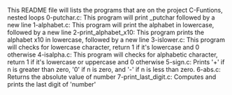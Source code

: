This README file will lists the programs that are on the project C-Funtions, nested loops
0-putchar.c: This program will print _putchar followed by a new line
1-alphabet.c: This program will print the alphabet in lowercase, followed by a new line
2-print_alphabet_x10: This program prints the alphabet x10 in lowercase, followed by a new line
3-islower.c: This program will checks for lowercase character, return 1 if it's lowercase and 0 otherwise
4-isalpha.c: This program will checks for alphabetic character, return 1 if it's lowercase or uppercase  and 0 otherwise
5-sign.c: Prints '+' if n is greater than zero, '0' if n is zero, and '-' if n is less than zero.
6-abs.c: Returns the absolute value of number
7-print_last_digit.c: Computes and prints the last digit of 'number'
